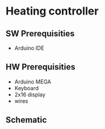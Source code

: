 # Heating controller

## SW Prerequisities
* Arduino IDE


## HW Prerequisities
* Arduino MEGA
* Keyboard
* 2x16 display
* wires

## Schematic

